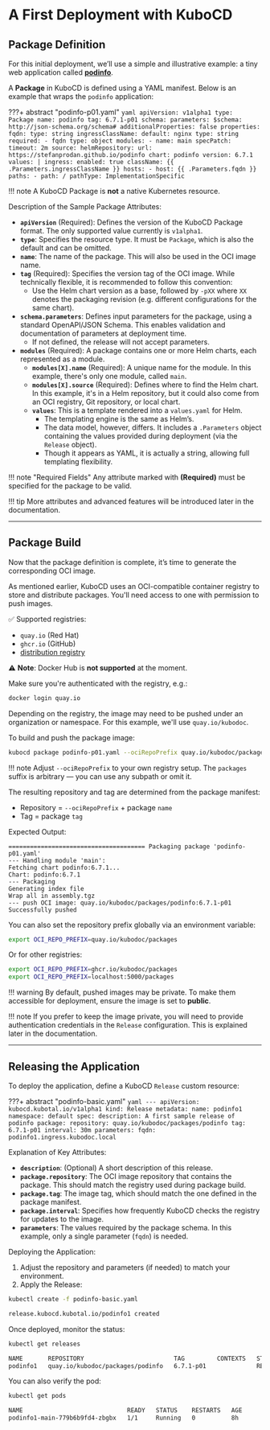 
# A First Deployment with KuboCD

## Package Definition

For this initial deployment, we’ll use a simple and illustrative example: a tiny web application called [**podinfo**](https://github.com/stefanprodan/podinfo).

A **Package** in KuboCD is defined using a YAML manifest. Below is an example that wraps the `podinfo` application:

???+ abstract "podinfo-p01.yaml"
    ```yaml
    apiVersion: v1alpha1
    type: Package
    name: podinfo
    tag: 6.7.1-p01
    schema:
      parameters:
        $schema: http://json-schema.org/schema#
        additionalProperties: false
        properties:
          fqdn:
            type: string
          ingressClassName:
            default: nginx
            type: string
        required:
          - fqdn
        type: object
    modules:
      - name: main
        specPatch:
          timeout: 2m
        source:
          helmRepository:
            url: https://stefanprodan.github.io/podinfo
            chart: podinfo
            version: 6.7.1
        values: |
          ingress:
            enabled: true
            className: {{ .Parameters.ingressClassName }}
            hosts:
              - host: {{ .Parameters.fqdn }}
                paths:
                  - path: /
                    pathType: ImplementationSpecific
    ```

!!! note
    A KuboCD Package is **not** a native Kubernetes resource.

Description of the Sample Package Attributes:

- **`apiVersion`** (Required): Defines the version of the KuboCD Package format. The only supported value currently is `v1alpha1`.
- **`type`**: Specifies the resource type. It must be `Package`, which is also the default and can be omitted.
- **`name`**: The name of the package. This will also be used in the OCI image name.
- **`tag`** (Required): Specifies the version tag of the OCI image. While technically flexible, it is recommended to follow this convention:
    - Use the Helm chart version as a base, followed by `-pXX` where `XX` denotes the packaging revision (e.g. different configurations for the same chart).
- **`schema.parameters`**: Defines input parameters for the package, using a standard OpenAPI/JSON Schema. This enables validation and documentation of parameters at deployment time.
    - If not defined, the release will not accept parameters.
- **`modules`** (Required): A package contains one or more Helm charts, each represented as a module.
    - **`modules[X].name`** (Required): A unique name for the module. In this example, there's only one module, called `main`.
    - **`modules[X].source`** (Required): Defines where to find the Helm chart. In this example, it's in a Helm repository, but it could also come from an OCI registry, Git repository, or local chart.
    - **`values`**: This is a template rendered into a `values.yaml` for Helm. 
        - The templating engine is the same as Helm’s.
        - The data model, however, differs. It includes a `.Parameters` object containing the values provided during deployment (via the `Release` object).
        - Though it appears as YAML, it is actually a string, allowing full templating flexibility.

!!! note "Required Fields"
    Any attribute marked with **(Required)** must be specified for the package to be valid.

!!! tip
    More attributes and advanced features will be introduced later in the documentation.

---

## Package Build

Now that the package definition is complete, it’s time to generate the corresponding OCI image.

As mentioned earlier, KuboCD uses an OCI-compatible container registry to store and distribute packages. You'll need access to one with permission to push images.

✅ Supported registries:
- `quay.io` (Red Hat)
- `ghcr.io` (GitHub)
- [distribution registry](https://github.com/distribution/distribution)

⚠️ **Note**: Docker Hub is **not supported** at the moment.

Make sure you're authenticated with the registry, e.g.:

```bash
docker login quay.io
```

Depending on the registry, the image may need to be pushed under an organization or namespace. For this example, we'll use `quay.io/kubodoc`.

To build and push the package image:

```bash
kubocd package podinfo-p01.yaml --ociRepoPrefix quay.io/kubodoc/packages
```

!!! note
    Adjust `--ociRepoPrefix` to your own registry setup. The `packages` suffix is arbitrary — you can use any subpath or omit it.

The resulting repository and tag are determined from the package manifest:

- Repository = `--ociRepoPrefix` + package `name`
- Tag = package `tag`

Expected Output:

```text
====================================== Packaging package 'podinfo-p01.yaml'
--- Handling module 'main':
Fetching chart podinfo:6.7.1...
Chart: podinfo:6.7.1
--- Packaging
Generating index file
Wrap all in assembly.tgz
--- push OCI image: quay.io/kubodoc/packages/podinfo:6.7.1-p01
Successfully pushed
```

You can also set the repository prefix globally via an environment variable:

```bash
export OCI_REPO_PREFIX=quay.io/kubodoc/packages
```

Or for other registries:

```bash
export OCI_REPO_PREFIX=ghcr.io/kubodoc/packages
export OCI_REPO_PREFIX=localhost:5000/packages
```

!!! warning
    By default, pushed images may be private. To make them accessible for deployment, ensure the image is set to **public**.

!!! note
    If you prefer to keep the image private, you will need to provide authentication credentials in the `Release` configuration. This is explained later in the documentation.

---

## Releasing the Application

To deploy the application, define a KuboCD `Release` custom resource:

???+ abstract "podinfo-basic.yaml"
    ```yaml
    ---
    apiVersion: kubocd.kubotal.io/v1alpha1
    kind: Release
    metadata:
      name: podinfo1
      namespace: default
    spec:
      description: A first sample release of podinfo
      package:
        repository: quay.io/kubodoc/packages/podinfo
        tag: 6.7.1-p01
        interval: 30m
      parameters:
        fqdn: podinfo1.ingress.kubodoc.local
    ```

Explanation of Key Attributes:

- **`description`**: (Optional) A short description of this release.
- **`package.repository`**: The OCI image repository that contains the package. This should match the registry used during package build.
- **`package.tag`**: The image tag, which should match the one defined in the package manifest.
- **`package.interval`**: Specifies how frequently KuboCD checks the registry for updates to the image.
- **`parameters`**: The values required by the package schema. In this example, only a single parameter (`fqdn`) is needed.

Deploying the Application:

1. Adjust the repository and parameters (if needed) to match your environment.
2. Apply the Release:

```bash
kubectl create -f podinfo-basic.yaml

release.kubocd.kubotal.io/podinfo1 created
```

Once deployed, monitor the status:

```bash
kubectl get releases

NAME       REPOSITORY                         TAG         CONTEXTS   STATUS   READY   WAIT   PRT   AGE     DESCRIPTION
podinfo1   quay.io/kubodoc/packages/podinfo   6.7.1-p01              READY    1/1            -     6m40s   A first sample release of podinfo
```

You can also verify the pod:

```bash
kubectl get pods

NAME                             READY   STATUS    RESTARTS   AGE
podinfo1-main-779b6b9fd4-zbgbx   1/1     Running   0          8h
```
